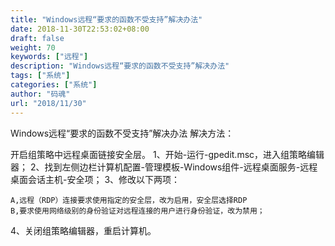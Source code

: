 ```yaml
---
title: "Windows远程“要求的函数不受支持”解决办法"
date: 2018-11-30T22:53:02+08:00
draft: false
weight: 70
keywords: ["远程"]
description: "Windows远程“要求的函数不受支持”解决办法"
tags: ["系统"]
categories: ["系统"]
author: "码魂"
url: "2018/11/30"
---
```

Windows远程“要求的函数不受支持”解决办法
解决方法：

开启组策略中远程桌面链接安全层。
1、开始-运行-gpedit.msc，进入组策略编辑器；
2、找到左侧边栏计算机配置-管理模板-Windows组件-远程桌面服务-远程桌面会话主机-安全项；
3、修改以下两项：

    A,远程（RDP）连接要求使用指定的安全层，改为启用，安全层选择RDP
    B,要求使用网络级别的身份验证对远程连接的用户进行身份验证，改为禁用；
4、关闭组策略编辑器，重启计算机。